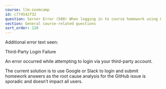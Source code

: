 ```yaml
---
course: llm-zoomcamp
id: c774542f32
question: Server Error (500) When logging in to course homework using GitHub
section: General course-related questions
sort_order: 120
---
```


Additional error text seen:

Third-Party Login Failure

An error occurred while attempting to login via your third-party account.

The current solution is to use Google or Slack to login and submit homework answers as the root cause analysis for the GitHub issue is sporadic and doesn’t impact all users.

